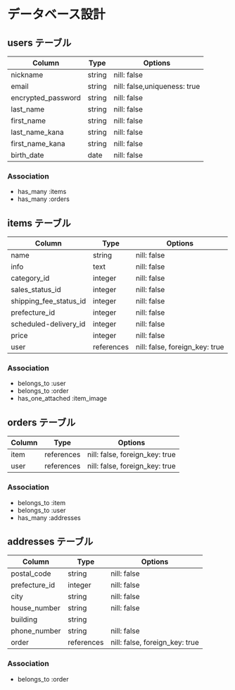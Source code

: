 # データベース設計

## users テーブル

| Column             | Type   | Options                      |
| ------------------ | ------ | ---------------------------- |
| nickname           | string | nill: false                  |
| email              | string | nill: false,uniqueness: true |
| encrypted_password | string | nill: false                  |
| last_name          | string | nill: false                  |
| first_name         | string | nill: false                  |
| last_name_kana     | string | nill: false                  |
| first_name_kana    | string | nill: false                  |
| birth_date         | date   | nill: false                  |

### Association

- has_many :items
- has_many :orders

## items テーブル

| Column                 | Type       | Options                        |
| ---------------------- | ---------- | ------------------------------ |
| name                   | string     | nill: false                    |
| info                   | text       | nill: false                    |
| category_id            | integer    | nill: false                    |
| sales_status_id        | integer    | nill: false                    |
| shipping_fee_status_id | integer    | nill: false                    |
| prefecture_id          | integer    | nill: false                    |
| scheduled-delivery_id  | integer    | nill: false                    |
| price                  | integer    | nill: false                    |
| user                   | references | nill: false, foreign_key: true |

### Association

- belongs_to :user
- belongs_to :order
- has_one_attached :item_image

## orders テーブル

| Column  | Type       | Options                        |
| ------- | ---------- | ------------------------------ |
| item    | references | nill: false, foreign_key: true |
| user    | references | nill: false, foreign_key: true |

### Association

- belongs_to :item
- belongs_to :user
- has_many :addresses

## addresses テーブル

| Column        | Type       | Options                        |
| ------------- | ---------- | ------------------------------ |
| postal_code   | string     | nill: false                    |
| prefecture_id | integer    | nill: false                    |
| city          | string     | nill: false                    |
| house_number  | string     | nill: false                    |
| building      | string     |                                |
| phone_number  | string     | nill: false                    |
| order         | references | nill: false, foreign_key: true |

### Association

- belongs_to :order
